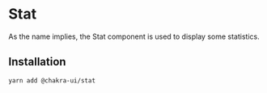 # Stat

As the name implies, the Stat component is used to display some statistics.

## Installation

```sh
yarn add @chakra-ui/stat
```
